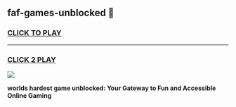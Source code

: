 
## faf-games-unblocked 👋
<h3>
<a href="https://premium.freeplayer.one?title=faf-games-unblocked&ref=14F">CLICK TO PLAY</a></h3>
<hr>

<h3>
<a href="https://premium.freeplayer.one?title=faf-games-unblocked&ref=14F">CLICK 2 PLAY</a>
  
</h3>

<a href="https://premium.freeplayer.one?title=faf-games-unblocked&ref=12F/"><img src="https://clearcache.store/games.png"></a>


**worlds hardest game unblocked: Your Gateway to Fun and Accessible Online Gaming**
